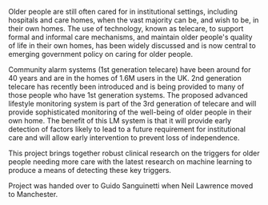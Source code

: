 Older people are still often cared for in institutional settings,
including hospitals and care homes, when the vast majority can be, and
wish to be, in their own homes. The use of technology, known as
telecare, to support formal and informal care mechanisms, and maintain
older people's quality of life in their own homes, has been widely
discussed and is now central to emerging government policy on caring for
older people.

Community alarm systems (1st generation telecare) have been around for
40 years and are in the homes of 1.6M users in the UK. 2nd generation
telecare has recently been introduced and is being provided to many of
those people who have 1st generation systems. The proposed advanced
lifestyle monitoring system is part of the 3rd generation of telecare
and will provide sophisticated monitoring of the well-being of older
people in their own home. The benefit of this LM system is that it will
provide early detection of factors likely to lead to a future
requirement for institutional care and will allow early intervention to
prevent loss of independence.

This project brings together robust clinical research on the triggers
for older people needing more care with the latest research on machine
learning to produce a means of detecting these key triggers.

Project was handed over to Guido Sanguinetti when Neil Lawrence moved to Manchester.
